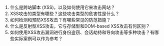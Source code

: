 

1. 什么是跨站脚本 (XSS)，以及如何使用它来攻击网站？
2. XSS攻击的类型有哪些？这些攻击类型的危害性是什么？
3. 如何检测和预防XSS攻击？有哪些常见的防范措施？
4. 什么是反射型XSS攻击，它与存储型和DOM-based XSS攻击有何区别？
5. 如何使用XSS攻击漏洞进行身份盗窃、会话劫持和导向攻击等多种攻击？有哪些实际案例可以作为参考？